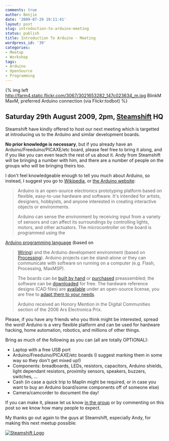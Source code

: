 ```yaml
---
comments: true
author: Benjie
date: '2009-07-29 19:11:41'
layout: post
slug: introduction-to-arduino-meeting
status: publish
title: Introduction To Arduino - Meeting
wordpress_id: '39'
categories:
- Meetup
- Workshop
tags:
- Arduino
- OpenSource
- Programming
---
```


{% img left http://farm4.static.flickr.com/3067/3021653282_147c023634_m.jpg BlinkM MaxM, preferred Arduino connection (via Flickr:todbot) %}

## Saturday 29th August 2009, 2pm, [Steamshift](http://steamshift.net/ "Steamshift") HQ

Steamshift have kindly offered to host our next meeting which is
targetted at introducing us to the Arduino and similar development
boards. 

**No prior knowledge is necessary**, but if you already have an
Arduino/Freeduino/PICAXE/etc board, please feel free to bring it along,
and if you like you can even teach the rest of us about it. Andy from
Steamshift will be bringing a number with him, and there are a number of
people on the groups who will be bringing theirs too. 

I don't feel
knowledgeable enough to tell you much about Arduino, so instead, I
suggest you go to
[Wikipedia](http://en.wikipedia.org/wiki/Arduino "Wikipedia Arduino article"),
or [the Arduino website](http://arduino.cc/):

> Arduino is an open-source electronics prototyping platform based on
> flexible, easy-to-use hardware and software. It's intended for
> artists, designers, hobbyists, and anyone interested in creating
> interactive objects or environments. 
> 
> Arduino can sense the
> environment by receiving input from a variety of sensors and can
> affect its surroundings by controlling lights, motors, and other
> actuators. The microcontroller on the board is programmed using the
> 
[Arduino programming language](http://arduino.cc/en/Reference/HomePage) (based on
> [Wiring](http://wiring.org.co/)) and the Arduino development
> environment (based on [Processing](http://www.processing.org/)).
> Arduino projects can be stand-alone or they can communicate with
> software on running on a computer (e.g. Flash, Processing, MaxMSP).
> 
> The boards can be 
[built by hand](http://arduino.cc/en/Main/ArduinoBoardSerialSingleSided3) or
> [purchased](http://arduino.cc/en/Main/Buy) preassembled; the software
> can be [downloaded](http://arduino.cc/en/Main/Software) for free. The
> hardware reference designs (CAD files) are
> [available](http://arduino.cc/en/Main/Hardware) under an open-source
> license, you are free to 
[adapt them to your needs](http://arduino.cc/en/Main/Policy). 
> 
> Arduino received an Honory
> Mention in the Digital Communities section of the 2006 Ars Electronica
> Prix.

Please, if you have any friends who you think might be interested,
spread the word! Arduino is a very flexible platform and can be used for
hardware hacking, home automation, robotics, and millions of other
things. 

Bring as much of the following as you can (all are totally
OPTIONAL):

-   Laptop with a free USB port
-   Arduino/Freeduino/PICAXE/etc boards (I suggest marking them in some
    way so they don't get mixed up!)
-   Components: breadboards, LEDs, resistors, capacitors, Arduino
    shields, light dependant resistors, proximity sensors, speakers,
    buzzers, switches, ...
-   Cash (in case a quick trip to Maplin might be required, or in case
    you want to buy an Arduino board/some components off of someone
    else)
-   Camera/camcorder to document the day!

If you can make it, please let us know
[in the group](http://groups.google.com/group/southackton/browse_thread/thread/f1c7dbed898e7a15)
or by commenting on this post so we know how many people to expect. 

My
thanks go out again to the guys at Steamshift, especially Andy, for
making this next meetup possible:

[![Steamshift Logo](http://theuncommon.co.uk/hackspace/wp-content/uploads/2009/07/steamshift.png)](http://steamshift.net/)

